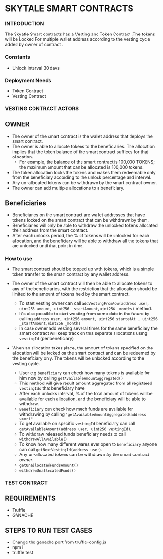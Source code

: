 # SKYTALE SMART CONTRACTS

### INTRODUCTION
The Skyatle Smart contracts has a Vesting and Token Contract .The tokens will be Locked For multiple wallet address according to the vesting cycle added by owner of contract .

### Constants
- Unlock interval 30 days

### Deployment Needs
- Token Contract 
- Vesting Contract 


### VESTING CONTRACT ACTORS

## OWNER
- The owner of the smart contract is the wallet address that deploys the smart contract.
- The owner is able to allocate tokens to the beneficiaries. The allocation implies that the token balance of the smart contract suffices for that allocation.
    - For example, the balance of the smart contract is 100,000 TOKENS; the maximum amount that can be allocated is 100,000 tokens.
- The token allocation locks the tokens and makes them redeemable only from the beneficiary according to the unlock percentage and interval.
- Any un-allocated tokens can be withdrawn by the smart contract owner.
- The owner can add multiple allocations to a beneficiary.

## Beneficiaries
- Beneficiaries on the smart contract are wallet addresses that have tokens locked on the smart contract that can be withdrawn by them.
- Beneficiaries will only be able to withdraw the unlocked tokens allocated their address from the smart contract.
- After each unlocks period, the % of tokens  will be unlocked for each allocation, and the beneficiary will be able to withdraw all the tokens that are unlocked until that point in time.

### How to use

- The smart contract should be topped up with tokens, which is a simple token transfer to the smart contract by any wallet address.
- The owner of the smart contract will then be able to allocate tokens to any of the beneficiaries, with the restriction that the allocation should be limited to the amount of tokens held by the smart contract.
    - To start vesting owner can call `addVestingFromNow(address user, uint256 amount, uint256 _startAmount,uint256 _months)` method.
    - It's also possible to start westing from some date in the future by calling `address user, uint256 amount, uint256 startedAt , uint256 _startAmount,uint256 _months`
    - In case owner add vesting several times for the same beneficiary the smart contract will keep track on this separate allocations using `vestingId` (per beneficiary)

- When an allocation takes place, the amount of tokens specified on the allocation will be locked on the smart contract and can be redeemed by the beneficiary only. The tokens will be unlocked according to the vesting cycle.
    - User e.g `beneficiary` can check how many tokens is available for him now by calling `getAvailableAmountAggregated()`    
    - This method will give result amount aggregated from all registered `vestingIds` that beneficiary have
    - After each unlocks interval, % of the total amount of tokens will be available for each allocation, and the beneficiary will be able to withdraw. 
    - `Beneficiary` can check how much funds are available for withdrawing by calling `"getAvailableAmountAggregated(address user)"` 
    - To get available on specific `vestingId` beneficiary can call `getAvailableAmount(address user, uint256 vestingId)`. 
    - To withdraw released funds beneficiary needs to call `withdrawAllAvailable()` 
    - To know how many different wares ever open to `beneficiary` anyone can call `getNextVestingId(address user)`.
    - Any un-allocated tokens can be withdrawn *by* the smart contract *owner*.
    - `getUnallocatedFundsAmount()`
    - `withdrawUnallocatedFunds()`


### TEST CONTRACT

## REQUIREMENTS
- Truffle
- GANACHE 

## STEPS TO RUN TEST CASES
 
 - Change the ganache port from truffle-config.js
 - npm i 
 - truffle test




   
   

